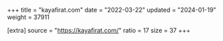 +++
title = "kayafirat.com"
date = "2022-03-22"
updated = "2024-01-19"
weight = 37911

[extra]
source = "https://kayafirat.com/"
ratio = 17
size = 37
+++
